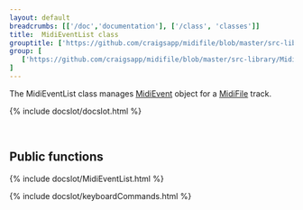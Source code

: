 ```yaml
---
layout: default
breadcrumbs: [['/doc','documentation'], ['/class', 'classes']]
title:  MidiEventList class
grouptitle: ['https://github.com/craigsapp/midifile/blob/master/src-library', 'Source Code']
group: [
   ['https://github.com/craigsapp/midifile/blob/master/src-library/MidiEventList.cpp', 'MidiEventList.cpp'],
]
---
```


The MidiEventList class manages <a href="../MidiEvent">MidiEvent</a> object
for a <a href="../MidiFile">MidiFile</a> track.

{% include docslot/docslot.html %}

&nbsp;

Public functions
----------------

{% include docslot/MidiEventList.html %}



{% include docslot/keyboardCommands.html %}

